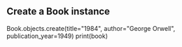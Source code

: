 ## Create a Book instance
Book.objects.create(title="1984", author="George Orwell", publication_year=1949)
print(book)